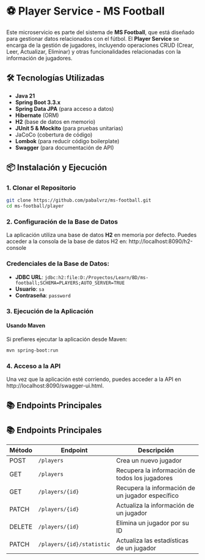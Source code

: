 # ⚽ Player Service - MS Football

Este microservicio es parte del sistema de **MS Football**, que está diseñado para gestionar datos relacionados con el fútbol. El **Player Service** se encarga de la gestión de jugadores, incluyendo operaciones CRUD (Crear, Leer, Actualizar, Eliminar) y otras funcionalidades relacionadas con la información de jugadores.

## 🛠️ Tecnologías Utilizadas

- **Java 21**
- **Spring Boot 3.3.x**
- **Spring Data JPA** (para acceso a datos)
- **Hibernate** (ORM)
- **H2** (base de datos en memorio)
- **JUnit 5 & Mockito** (para pruebas unitarias)
- JaCoCo (cobertura de código)
- **Lombok** (para reducir código boilerplate)
- **Swagger** (para documentación de API)

## 📦 Instalación y Ejecución

### 1. Clonar el Repositorio

```bash
git clone https://github.com/pabalvrz/ms-football.git
cd ms-football/player
```

### 2. Configuración de la Base de Datos
La aplicación utiliza una base de datos **H2** en memoria por defecto. Puedes acceder a la consola de la base de datos H2 en: http://localhost:8090/h2-console

### Credenciales de la Base de Datos:

- **JDBC URL**: `jdbc:h2:file:D:/Proyectos/Learn/BD/ms-football;SCHEMA=PLAYERS;AUTO_SERVER=TRUE`
- **Usuario**: `sa`
- **Contraseña**: `password`

### 3. Ejecución de la Aplicación

#### Usando Maven

Si prefieres ejecutar la aplicación desde Maven:

```bash
mvn spring-boot:run
```

### 4. Acceso a la API

Una vez que la aplicación esté corriendo, puedes acceder a la API en http://localhost:8090/swagger-ui.html.

## 📚 Endpoints Principales

## 📚 Endpoints Principales

| Método | Endpoint                     | Descripción                                        |
|--------|------------------------------|----------------------------------------------------|
| POST   | `/players`                   | Crea un nuevo jugador                               |
| GET    | `/players`                   | Recupera la información de todos los jugadores     |
| GET    | `/players/{id}`              | Recupera la información de un jugador específico    |
| PATCH  | `/players/{id}`              | Actualiza la información de un jugador              |
| DELETE | `/players/{id}`              | Elimina un jugador por su ID                       |
| PATCH  | `/players/{id}/statistic`    | Actualiza las estadísticas de un jugador            |
